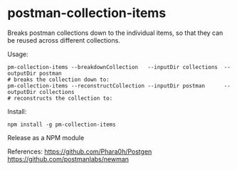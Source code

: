 # postman-collection-items

Breaks postman collections down to the individual items, so that they can be reused across different collections.

Usage:
```
pm-collection-items --breakdownCollection   --inputDir collections  --outputDir postman
# breaks the collection down to:
pm-collection-items --reconstructCollection --inputDir postman      --outputDir collections
# reconstructs the collection to:
```



Install:
```
npm install -g pm-collection-items
```


Release as a NPM module

References:
https://github.com/Phara0h/Postgen
https://github.com/postmanlabs/newman
